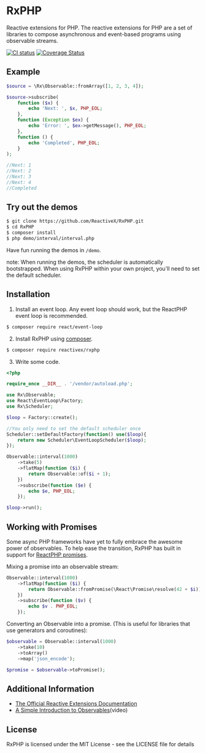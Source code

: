 RxPHP
======

Reactive extensions for PHP. The reactive extensions for PHP are a set of
libraries to compose asynchronous and event-based programs using observable
streams.

[![CI status](https://github.com/ReactiveX/RxPHP/workflows/CI/badge.svg)](https://github.com/ReactiveX/RxPHP/actions)
[![Coverage Status](https://coveralls.io/repos/github/ReactiveX/RxPHP/badge.svg?branch=master)](https://coveralls.io/github/ReactiveX/RxPHP?branch=master)

## Example

```php
$source = \Rx\Observable::fromArray([1, 2, 3, 4]);

$source->subscribe(
    function ($x) {
        echo 'Next: ', $x, PHP_EOL;
    },
    function (Exception $ex) {
        echo 'Error: ', $ex->getMessage(), PHP_EOL;
    },
    function () {
        echo 'Completed', PHP_EOL;
    }
);

//Next: 1
//Next: 2
//Next: 3
//Next: 4
//Completed

```

## Try out the demos

```bash
$ git clone https://github.com/ReactiveX/RxPHP.git
$ cd RxPHP
$ composer install
$ php demo/interval/interval.php
```

Have fun running the demos in `/demo`.

note:  When running the demos, the scheduler is automatically bootstrapped.  When using RxPHP within your own project, you'll need to set the default scheduler. 

## Installation
1. Install an event loop.  Any event loop should work, but the ReactPHP event loop is recommended.

```bash
$ composer require react/event-loop
```

2. Install RxPHP using [composer](https://getcomposer.org).

```bash
$ composer require reactivex/rxphp
```

3. Write some code.

```PHP
<?php

require_once __DIR__ . '/vendor/autoload.php';

use Rx\Observable;
use React\EventLoop\Factory;
use Rx\Scheduler;

$loop = Factory::create();

//You only need to set the default scheduler once
Scheduler::setDefaultFactory(function() use($loop){
    return new Scheduler\EventLoopScheduler($loop);
});

Observable::interval(1000)
    ->take(5)
    ->flatMap(function ($i) {
        return Observable::of($i + 1);
    })
    ->subscribe(function ($e) {
        echo $e, PHP_EOL;
    });

$loop->run();

```
## Working with Promises

Some async PHP frameworks have yet to fully embrace the awesome power of observables.  To help ease the transition, RxPHP has built in support for [ReactPHP promises](https://github.com/reactphp/promise).

Mixing a promise into an observable stream:

```PHP
Observable::interval(1000)
    ->flatMap(function ($i) {
        return Observable::fromPromise(\React\Promise\resolve(42 + $i));
    })
    ->subscribe(function ($v) {
        echo $v . PHP_EOL;
    });
```

Converting an Observable into a promise. (This is useful for libraries that use generators and coroutines):
```PHP
$observable = Observable::interval(1000)
    ->take(10)
    ->toArray()
    ->map('json_encode');

$promise = $observable->toPromise();
```

## Additional Information
- [The Official Reactive Extensions Documentation](http://reactivex.io/documentation/observable.html)
- [A Simple Introduction to Observables](https://www.youtube.com/watch?v=uQ1zhJHclvs)(video)


## License

RxPHP is licensed under the MIT License - see the LICENSE file for details
